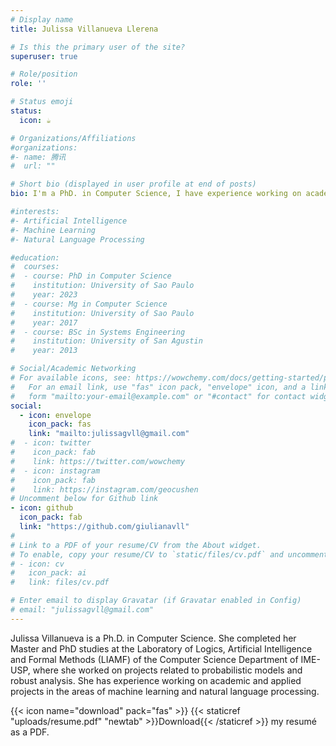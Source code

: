 ```yaml
---
# Display name
title: Julissa Villanueva Llerena

# Is this the primary user of the site?
superuser: true

# Role/position
role: ''

# Status emoji
status:
  icon: ☕️

# Organizations/Affiliations
#organizations:
#- name: 腾讯
#  url: ""

# Short bio (displayed in user profile at end of posts)
bio: I'm a PhD. in Computer Science, I have experience working on academic and applied projects in the areas of  Machine learning and Natural Language Processing.

#interests:
#- Artificial Intelligence
#- Machine Learning
#- Natural Language Processing

#education:
#  courses:
#  - course: PhD in Computer Science
#    institution: University of Sao Paulo
#    year: 2023
#  - course: Mg in Computer Science
#    institution: University of Sao Paulo
#    year: 2017
#  - course: BSc in Systems Engineering
#    institution: University of San Agustin
#    year: 2013

# Social/Academic Networking
# For available icons, see: https://wowchemy.com/docs/getting-started/page-builder/#icons
#   For an email link, use "fas" icon pack, "envelope" icon, and a link in the
#   form "mailto:your-email@example.com" or "#contact" for contact widget.
social:
  - icon: envelope
    icon_pack: fas
    link: "mailto:julissagvll@gmail.com"
#  - icon: twitter
#    icon_pack: fab
#    link: https://twitter.com/wowchemy
#  - icon: instagram
#    icon_pack: fab
#    link: https://instagram.com/geocushen
# Uncomment below for Github link
- icon: github
  icon_pack: fab
  link: "https://github.com/giulianavll"
#
# Link to a PDF of your resume/CV from the About widget.
# To enable, copy your resume/CV to `static/files/cv.pdf` and uncomment the lines below.
# - icon: cv
#   icon_pack: ai
#   link: files/cv.pdf

# Enter email to display Gravatar (if Gravatar enabled in Config)
# email: "julissagvll@gmail.com"
---
```


Julissa Villanueva is a Ph.D. in Computer Science. She completed her Master and PhD studies at the Laboratory of Logics, Artificial Intelligence and Formal Methods (LIAMF) of the Computer Science Department of IME-USP, where she worked on projects related to probabilistic models and robust analysis. She has experience working on academic and applied projects in the areas of machine learning and natural language processing.

{{< icon name="download" pack="fas" >}} {{< staticref "uploads/resume.pdf" "newtab" >}}Download{{< /staticref >}} my resumé as a PDF.
